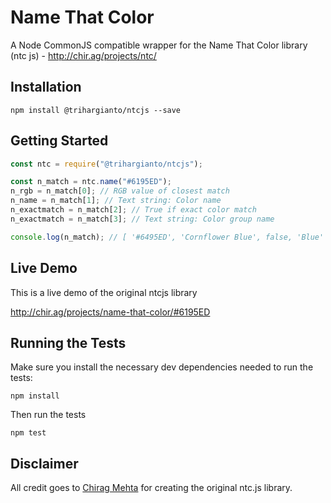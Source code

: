 # Name That Color

A Node CommonJS compatible wrapper for the Name That Color library (ntc js) - http://chir.ag/projects/ntc/

## Installation

```
npm install @trihargianto/ntcjs --save
```

## Getting Started

```javascript
const ntc = require("@trihargianto/ntcjs");

const n_match = ntc.name("#6195ED");
n_rgb = n_match[0]; // RGB value of closest match
n_name = n_match[1]; // Text string: Color name
n_exactmatch = n_match[2]; // True if exact color match
n_exactmatch = n_match[3]; // Text string: Color group name

console.log(n_match); // [ '#6495ED', 'Cornflower Blue', false, 'Blue' ]
```

## Live Demo

This is a live demo of the original ntcjs library

http://chir.ag/projects/name-that-color/#6195ED

## Running the Tests

Make sure you install the necessary dev dependencies needed to run the tests:

```
npm install
```

Then run the tests

```
npm test
```

## Disclaimer

All credit goes to [Chirag Mehta](http://chir.ag/about) for creating the original ntc.js library.
